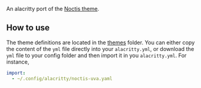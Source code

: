 An alacritty port of the [Noctis theme](https://github.com/liviuschera/noctis).

## How to use
The theme definitions are located in the [themes](themes/) folder. You can either copy the content
of the `yml` file directly into your `alacritty.yml`, or download the `yml` file to your config
folder and then import it in you `alacritty.yml`. For instance,

```yml
import:
  - ~/.config/alacritty/noctis-uva.yaml
```
